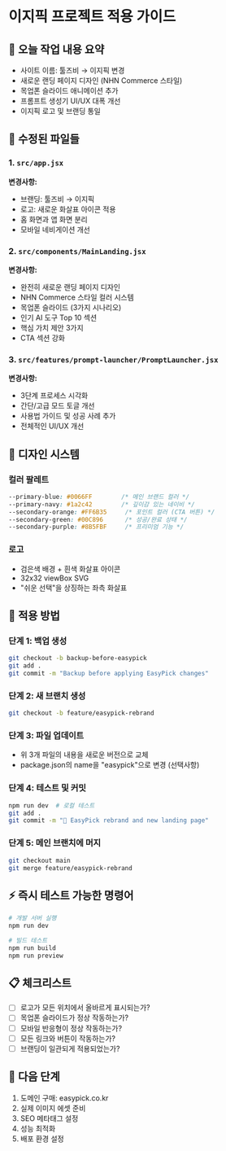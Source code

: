 # 이지픽 프로젝트 적용 가이드

## 🎯 오늘 작업 내용 요약
- 사이트 이름: 툴즈비 → 이지픽 변경
- 새로운 랜딩 페이지 디자인 (NHN Commerce 스타일)
- 목업폰 슬라이드 애니메이션 추가
- 프롬프트 생성기 UI/UX 대폭 개선
- 이지픽 로고 및 브랜딩 통일

## 📁 수정된 파일들

### 1. `src/app.jsx`
**변경사항:**
- 브랜딩: 툴즈비 → 이지픽
- 로고: 새로운 화살표 아이콘 적용
- 홈 화면과 앱 화면 분리
- 모바일 네비게이션 개선

### 2. `src/components/MainLanding.jsx`
**변경사항:**
- 완전히 새로운 랜딩 페이지 디자인
- NHN Commerce 스타일 컬러 시스템
- 목업폰 슬라이드 (3가지 시나리오)
- 인기 AI 도구 Top 10 섹션
- 핵심 가치 제안 3가지
- CTA 섹션 강화

### 3. `src/features/prompt-launcher/PromptLauncher.jsx`
**변경사항:**
- 3단계 프로세스 시각화
- 간단/고급 모드 토글 개선
- 사용법 가이드 및 성공 사례 추가
- 전체적인 UI/UX 개선

## 🎨 디자인 시스템

### 컬러 팔레트
```css
--primary-blue: #0066FF        /* 메인 브랜드 컬러 */
--primary-navy: #1a2c42        /* 깊이감 있는 네이비 */
--secondary-orange: #FF6B35     /* 포인트 컬러 (CTA 버튼) */
--secondary-green: #00C896      /* 성공/완료 상태 */
--secondary-purple: #8B5FBF     /* 프리미엄 기능 */
```

### 로고
- 검은색 배경 + 흰색 화살표 아이콘
- 32x32 viewBox SVG
- "쉬운 선택"을 상징하는 좌측 화살표

## 🚀 적용 방법

### 단계 1: 백업 생성
```bash
git checkout -b backup-before-easypick
git add .
git commit -m "Backup before applying EasyPick changes"
```

### 단계 2: 새 브랜치 생성
```bash
git checkout -b feature/easypick-rebrand
```

### 단계 3: 파일 업데이트
- 위 3개 파일의 내용을 새로운 버전으로 교체
- package.json의 name을 "easypick"으로 변경 (선택사항)

### 단계 4: 테스트 및 커밋
```bash
npm run dev  # 로컬 테스트
git add .
git commit -m "🎉 EasyPick rebrand and new landing page"
```

### 단계 5: 메인 브랜치에 머지
```bash
git checkout main
git merge feature/easypick-rebrand
```

## ⚡ 즉시 테스트 가능한 명령어
```bash
# 개발 서버 실행
npm run dev

# 빌드 테스트
npm run build
npm run preview
```

## 📋 체크리스트
- [ ] 로고가 모든 위치에서 올바르게 표시되는가?
- [ ] 목업폰 슬라이드가 정상 작동하는가?
- [ ] 모바일 반응형이 정상 작동하는가?
- [ ] 모든 링크와 버튼이 작동하는가?
- [ ] 브랜딩이 일관되게 적용되었는가?

## 🎯 다음 단계
1. 도메인 구매: easypick.co.kr
2. 실제 이미지 에셋 준비
3. SEO 메타태그 설정
4. 성능 최적화
5. 배포 환경 설정
